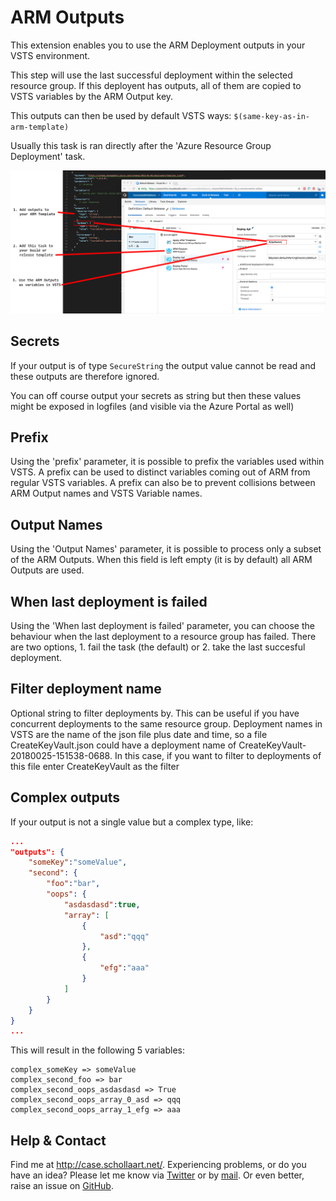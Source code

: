 # ARM Outputs

This extension enables you to use the ARM Deployment outputs in your VSTS environment.

This step will use the last successful deployment within the selected resource group. If this deployent has outputs, all of them are copied to VSTS variables by the ARM Output key.

This outputs can then be used by default VSTS ways: ```$(same-key-as-in-arm-template)```

Usually this task is ran directly after the 'Azure Resource Group Deployment' task.

[![screenshot-1](images/screenshots-vsts-arm-outputs-1.png "Screenshot-1")](images/screenshots-vsts-arm-outputs-1.png)

## Secrets

If your output is of type ```SecureString``` the output value cannot be read and these outputs are therefore ignored.

You can off course output your secrets as string but then these values might be exposed in logfiles (and visible via the Azure Portal as well)

## Prefix

Using the 'prefix' parameter, it is possible to prefix the variables used within VSTS. A prefix can be used to distinct variables coming out of ARM from regular VSTS variables. A prefix can also be to prevent collisions between ARM Output names and VSTS Variable names.

## Output Names

Using the 'Output Names' parameter, it is possible to process only a subset of the ARM Outputs. When this field is left empty (it is by default) all ARM Outputs are used.

## When last deployment is failed

Using the 'When last deployment is failed' parameter, you can choose the behaviour when the last deployment to a resource group has failed. There are two options, 1. fail the task (the default) or 2. take the last succesful deployment. 

## Filter deployment name

Optional string to filter deployments by. This can be useful if you have concurrent deployments to the same resource group. Deployment names in VSTS are the name of the json file plus date and time, so a file CreateKeyVault.json could have a deployment name of CreateKeyVault-20180025-151538-0688. In this case, if you want to filter to deployments of this file enter CreateKeyVault as the filter

## Complex outputs

If your output is not a single value but a complex type, like:
``` json
...
"outputs": {
    "someKey":"someValue",
    "second": {
        "foo":"bar",
        "oops": {
            "asdasdasd":true,
            "array": [
                {
                    "asd":"qqq"
                },
                {
                    "efg":"aaa"
                }
            ]
        }
    }
}
...
````
This will result in the following 5 variables:

```
complex_someKey => someValue
complex_second_foo => bar
complex_second_oops_asdasdasd => True
complex_second_oops_array_0_asd => qqq
complex_second_oops_array_1_efg => aaa
```

## Help & Contact

Find me at http://case.schollaart.net/. Experiencing problems, or do you have an idea? Please let me know via [Twitter](https://twitter.com/keesschollaart) or by [mail](mailto:keesschollaart81@hotmail.com). Or even better, raise an issue on [GitHub](https://github.com/keesschollaart81/vsts-arm-outputs/issues).